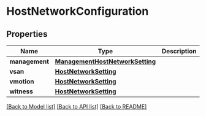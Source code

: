 # HostNetworkConfiguration

## Properties
Name | Type | Description | Notes
------------ | ------------- | ------------- | -------------
**management** | [**ManagementHostNetworkSetting**](ManagementHostNetworkSetting.md) |  | 
**vsan** | [**HostNetworkSetting**](HostNetworkSetting.md) |  | 
**vmotion** | [**HostNetworkSetting**](HostNetworkSetting.md) |  | 
**witness** | [**HostNetworkSetting**](HostNetworkSetting.md) |  | [optional] 

[[Back to Model list]](../README.md#documentation-for-models) [[Back to API list]](../README.md#documentation-for-api-endpoints) [[Back to README]](../README.md)

